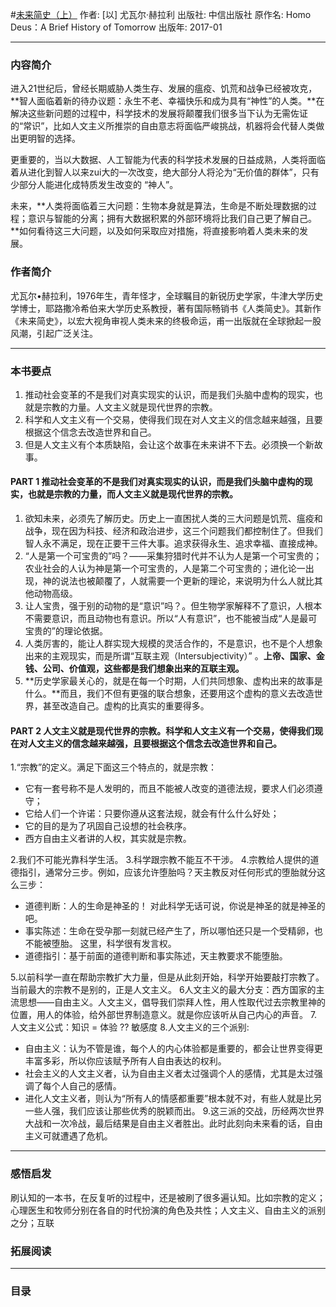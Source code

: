 #[未来简史（上）](https://book.douban.com/subject/26943161/)
作者: [以] 尤瓦尔·赫拉利
出版社: 中信出版社
原作名: Homo Deus：A Brief History of Tomorrow
出版年: 2017-01
***
### 内容简介 
进入21世纪后，曾经长期威胁人类生存、发展的瘟疫、饥荒和战争已经被攻克，**智人面临着新的待办议题：永生不老、幸福快乐和成为具有“神性”的人类。**在解决这些新问题的过程中，科学技术的发展将颠覆我们很多当下认为无需佐证的“常识”，比如人文主义所推崇的自由意志将面临严峻挑战，机器将会代替人类做出更明智的选择。

更重要的，当以大数据、人工智能为代表的科学技术发展的日益成熟，人类将面临着从进化到智人以来zui大的一次改变，绝大部分人将沦为“无价值的群体”，只有少部分人能进化成特质发生改变的 “神人”。

未来，**人类将面临着三大问题：生物本身就是算法，生命是不断处理数据的过程；意识与智能的分离；拥有大数据积累的外部环境将比我们自己更了解自己。**如何看待这三大问题，以及如何采取应对措施，将直接影响着人类未来的发展。

### 作者简介 
尤瓦尔•赫拉利，1976年生，青年怪才，全球瞩目的新锐历史学家，牛津大学历史学博士，耶路撒冷希伯来大学历史系教授，著有国际畅销书《人类简史》。其新作《未来简史》，以宏大视角审视人类未来的终极命运，甫一出版就在全球掀起一股风潮，引起广泛关注。

***
### 本书要点
1. 推动社会变革的不是我们对真实现实的认识，而是我们头脑中虚构的现实，也就是宗教的力量。人文主义就是现代世界的宗教。
2. 科学和人文主义有一个交易，使得我们现在对人文主义的信念越来越强，且要根据这个信念去改造世界和自己。
3. 但是人文主义有个本质缺陷，会让这个故事在未来讲不下去。必须换一个新故事。

#### PART 1 推动社会变革的不是我们对真实现实的认识，而是我们头脑中虚构的现实，也就是宗教的力量，而人文主义就是现代世界的宗教。
1.  欲知未来，必须先了解历史。历史上一直困扰人类的三大问题是饥荒、瘟疫和战争，现在因为科技、经济和政治进步，这三个问题我们都控制住了。但我们智人永不满足，现在正要干三件大事。追求获得永生、追求幸福、直接成神。
2. “人是第一个可宝贵的”吗？——采集狩猎时代并不认为人是第一个可宝贵的；农业社会的人认为神是第一个可宝贵的，人是第二个可宝贵的；进化论一出现，神的说法也被颠覆了，人就需要一个更新的理论，来说明为什么人就比其他动物高级。
3. 让人宝贵，强于别的动物的是“意识”吗？。但生物学家解释不了意识，人根本不需要意识，而且动物也有意识。所以“人有意识”，也不能被当成“人是最可宝贵的”的理论依据。
4. 人类厉害的，能让人群实现大规模的灵活合作的，不是意识，也不是个人想象出来的主观现实，而是所谓“互联主观（Intersubjectivity）” 。**上帝、国家、金钱、公司、价值观，这些都是我们想象出来的互联主观。**
5. **历史学家最关心的，就是在每一个时期，人们共同想象、虚构出来的故事是什么。**而且，我们不但有更强的联合想象，还要用这个虚构的意义去改造世界，甚至改造自己。虚构的比真实的重要得多。

#### PART 2 人文主义就是现代世界的宗教。科学和人文主义有一个交易，使得我们现在对人文主义的信念越来越强，且要根据这个信念去改造世界和自己。
1.“宗教”的定义。满足下面这三个特点的，就是宗教：
- 它有一套号称不是人发明的，而且不能被人改变的道德法规，要求人们必须遵守；
- 它给人们一个许诺：只要你遵从这套法规，就会有什么什么好处；
- 它的目的是为了巩固自己设想的社会秩序。
- 西方自由主义者讲的人权，其实就是宗教。

2.我们不可能光靠科学生活。
3.科学跟宗教不能互不干涉。
4.宗教给人提供的道德指引，通常分三步。例如，应该允许堕胎吗？天主教反对任何形式的堕胎就分这么三步：
- 道德判断：人的生命是神圣的！ 对此科学无话可说，你说是神圣的就是神圣的吧。
- 事实陈述：生命在受孕那一刻就已经产生了，所以哪怕还只是一个受精卵，也不能被堕胎。 这里，科学很有发言权。
- 道德指引：基于前面的道德判断和事实陈述，天主教要求不能堕胎。

5.以前科学一直在帮助宗教扩大力量，但是从此刻开始，科学开始要敲打宗教了。当前最大的宗教不是别的，正是人文主义。
6人文主义的最大分支：西方国家的主流思想——自由主义。人文主义，倡导我们崇拜人性，用人性取代过去宗教里神的位置，用人的体验，给外部世界制造意义。就是你应该听从自己内心的声音。
7.人文主义公式：知识 = 体验 ?? 敏感度
8.人文主义的三个派别:
- 自由主义：认为不管是谁，每个人的内心体验都是重要的，都会让世界变得更丰富多彩，所以你应该赋予所有人自由表达的权利。
- 社会主义的人文主义者，认为自由主义者太过强调个人的感情，尤其是太过强调了每个人自己的感情。
- 进化人文主义者，则认为“所有人的情感都重要”根本就不对，有些人就是比另一些人强，我们应该让那些优秀的脱颖而出。
9.这三派的交战，历经两次世界大战和一次冷战，最后结果是自由主义者胜出。此时此刻向未来看的话，自由主义可就遭遇了危机。

***
### 感悟启发
刷认知的一本书，在反复听的过程中，还是被刷了很多遍认知。比如宗教的定义；心理医生和牧师分别在各自的时代扮演的角色及共性；人文主义、自由主义的派别之分；互联

### 拓展阅读
***
### 目录
